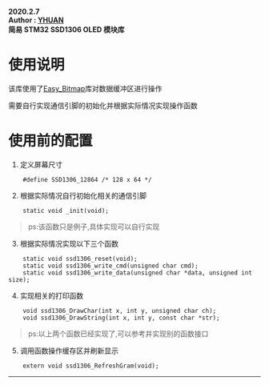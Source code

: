 **2020.2.7**  
**Author : [YHUAN](https://github.com/yhuan416)**  
**简易 STM32 SSD1306 OLED 模块库**  

# 使用说明

该库使用了[Easy_Bitmap](https://github.com/yhuan416/Easy_Bitmap)库对数据缓冲区进行操作

需要自行实现通信引脚的初始化并根据实际情况实现操作函数


# 使用前的配置

1. 定义屏幕尺寸  
```
	#define SSD1306_12864 /* 128 x 64 */
```

2. 根据实际情况自行初始化相关的通信引脚  
```
	static void _init(void);
```
> ps:该函数只是例子,具体实现可以自行实现

3. 根据实际情况实现以下三个函数  
```
	static void ssd1306_reset(void);
	static void ssd1306_write_cmd(unsigned char cmd);
	static void ssd1306_write_data(unsigned char *data, unsigned int size);
```

4. 实现相关的打印函数  
```
	void ssd1306_DrawChar(int x, int y, unsigned char ch);
	void ssd1306_DrawString(int x, int y, const char *str);
```
> ps:以上两个函数已经实现了,可以参考并实现别的函数接口

5. 调用函数操作缓存区并刷新显示
```
	extern void ssd1306_RefreshGram(void);
```
---

